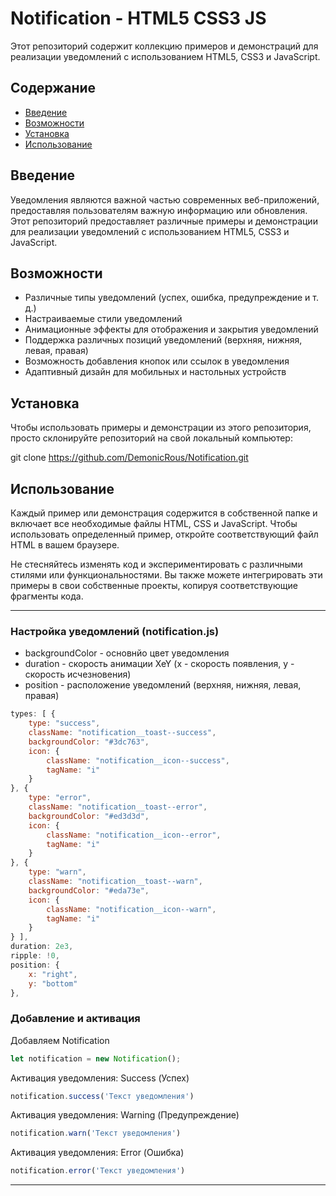 # Notification - HTML5 CSS3 JS

Этот репозиторий содержит коллекцию примеров и демонстраций для реализации уведомлений с использованием HTML5, CSS3 и JavaScript.

## Содержание

- [Введение](#введение)
- [Возможности](#возможности)
- [Установка](#установка)
- [Использование](#использование)

## Введение

Уведомления являются важной частью современных веб-приложений, предоставляя пользователям важную информацию или обновления. Этот репозиторий предоставляет различные примеры и демонстрации для реализации уведомлений с использованием HTML5, CSS3 и JavaScript.

## Возможности

- Различные типы уведомлений (успех, ошибка, предупреждение и т. д.)
- Настраиваемые стили уведомлений
- Анимационные эффекты для отображения и закрытия уведомлений
- Поддержка различных позиций уведомлений (верхняя, нижняя, левая, правая)
- Возможность добавления кнопок или ссылок в уведомления
- Адаптивный дизайн для мобильных и настольных устройств

## Установка

Чтобы использовать примеры и демонстрации из этого репозитория, просто склонируйте репозиторий на свой локальный компьютер:


git clone https://github.com/DemonicRous/Notification.git


## Использование

Каждый пример или демонстрация содержится в собственной папке и включает все необходимые файлы HTML, CSS и JavaScript. Чтобы использовать определенный пример, откройте соответствующий файл HTML в вашем браузере.

Не стесняйтесь изменять код и экспериментировать с различными стилями или функциональностями. Вы также можете интегрировать эти примеры в свои собственные проекты, копируя соответствующие фрагменты кода.

____

### Настройка уведомлений (notification.js)

- backgroundColor - основнйо цвет уведомления
- duration - скорость анимации XeY (x - скорость появления, y - скорость исчезновения)
- position - расположение уведомлений (верхняя, нижняя, левая, правая) 

```js
types: [ {
    type: "success",
    className: "notification__toast--success",
    backgroundColor: "#3dc763",
    icon: {
        className: "notification__icon--success",
        tagName: "i"
    }
}, {
    type: "error",
    className: "notification__toast--error",
    backgroundColor: "#ed3d3d",
    icon: {
        className: "notification__icon--error",
        tagName: "i"
    }
}, {
    type: "warn",
    className: "notification__toast--warn",
    backgroundColor: "#eda73e",
    icon: {
        className: "notification__icon--warn",
        tagName: "i"
    }
} ],
duration: 2e3,
ripple: !0,
position: {
    x: "right",
    y: "bottom"
},
```

### Добавление и активация

Добавляем Notification

```js
let notification = new Notification(); 
```

Активация уведомления: Success (Успех)

```js
notification.success('Текст уведомления')
```

Активация уведомления: Warning (Предупреждение)

```js
notification.warn('Текст уведомления')
```

Активация уведомления: Error (Ошибка)

```js
notification.error('Текст уведомления')
```

____


